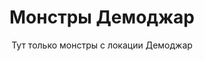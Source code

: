 <h1 style="text-align:center">Монстры Демоджар</h1>

<p style="text-align:center">Тут только монстры с локации Демоджар</p>

<p>&nbsp;</p>
